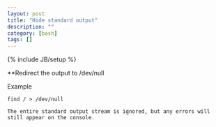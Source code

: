 ```yaml
---
layout: post
title: "Hide standard output"
description: ""
category: [bash]
tags: []
---
```

{% include JB/setup %}

**Redirect the output to /dev/null

Example

    find / > /dev/null

    The entire standard output stream is ignored, but any errors will still appear on the console.

